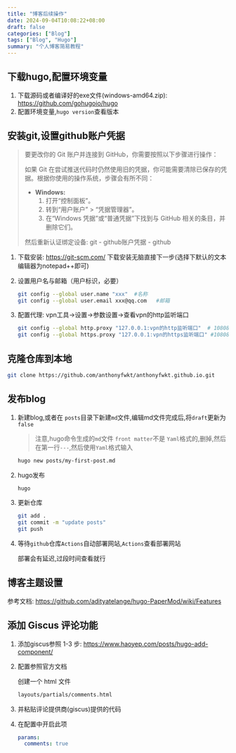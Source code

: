 ```yaml
---
title: "博客后续操作"
date: 2024-09-04T10:08:22+08:00
draft: false
categories: ["Blog"]
tags: ["Blog", "Hugo"]
summary: "个人博客简易教程"
---
```


## 下载hugo,配置环境变量

1. 下载源码或者编译好的exe文件(windows-amd64.zip): https://github.com/gohugoio/hugo  
2. 配置环境变量,`hugo version`查看版本

## 安装git,设置github账户凭据

> 要更改你的 Git 账户并连接到 GitHub，你需要按照以下步骤进行操作：
>
> 如果 Git 在尝试推送代码时仍然使用旧的凭据，你可能需要清除已保存的凭据。根据你使用的操作系统，步骤会有所不同：
>
> - **Windows:**
>   1. 打开“控制面板”。
>   2. 转到“用户账户” > “凭据管理器”。
>   3. 在“Windows 凭据”或“普通凭据”下找到与 GitHub 相关的条目，并删除它们。
>
> 然后重新认证绑定设备: git - github账户凭据 - github

1. 下载安装: https://git-scm.com/ 下载安装无脑直接下一步(选择下默认的文本编辑器为notepad++即可)

2. 设置用户名与邮箱（用户标识，必要）

   ```bash
   git config --global user.name "xxx"  #名称
   git config --global user.email xxx@qq.com   #邮箱
   ```

3. 配置代理: vpn工具->设置->参数设置->查看vpn的http监听端口

   ```bash
   git config --global http.proxy "127.0.0.1:vpn的http监听端口"  # 10808
   git config --global https.proxy "127.0.0.1:vpn的https监听端口" #10808
   ```


## 克隆仓库到本地

```bash
git clone https://github.com/anthonyfwkt/anthonyfwkt.github.io.git
```

## 发布blog

1. 新建blog,或者在 `posts`目录下新建`md`文件,编辑md文件完成后,将`draft`更新为`false`

   > 注意,hugo命令生成的`md`文件 `front matter`不是 `Yaml`格式的,删掉,然后在第一行`---`,然后使用`Yaml`格式输入

   ```bash
   hugo new posts/my-first-post.md
   ```

2. hugo发布

   ```bash
   hugo
   ```

3. 更新仓库

   ```bash
   git add .
   git commit -m "update posts"
   git push
   ```

4. 等待`github`仓库`Actions`自动部署网站,`Actions`查看部署网站

   部署会有延迟,过段时间查看就行

## 博客主题设置

参考文档: https://github.com/adityatelange/hugo-PaperMod/wiki/Features

## 添加 Giscus 评论功能

1. 添加giscus参照 1-3 步: https://www.haoyep.com/posts/hugo-add-component/

2. 配置参照官方文档

   创建一个 html 文件

   ```bash
   layouts/partials/comments.html
   ```

3. 并粘贴评论提供商(giscus)提供的代码

4. 在配置中开启此项

   ```yaml
   params:
     comments: true
   ```

